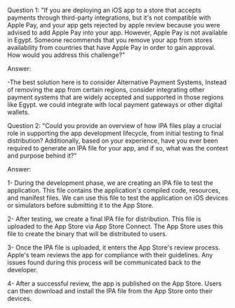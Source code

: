 
Question 1:
"If you are deploying an iOS app to a store that accepts payments through third-party integrations, but
it's not compatible with Apple Pay, and your app gets rejected by apple review because you were advised
to add Apple Pay into your app. However, Apple Pay is not available in Egypt. Someone recommends that
you remove your app from stores availability from countries that have Apple Pay in order to gain
approval. How would you address this challenge?"

Answer:

-The best solution here is to consider Alternative Payment Systems, Instead of removing the app from certain regions, consider integrating other payment systems that are widely accepted and supported in those regions like Egypt. we could integrate with local payment gateways or other digital wallets.

Question 2:
"Could you provide an overview of how IPA files play a crucial role in supporting the app development
lifecycle, from initial testing to final distribution? Additionally, based on your experience, have you ever
been required to generate an IPA file for your app, and if so, what was the context and purpose behind
it?"

 Answer:

1- During the development phase, we are creating an IPA file to test the application. This file contains the application's compiled code, resources, and manifest files. We can use this file to test the application on iOS devices or simulators before submitting it to the App Store.


2- After testing, we create a final IPA file for distribution. This file is uploaded to the App Store via App Store Connect. The App Store uses this file to create the binary that will be distributed to users.


3- Once the IPA file is uploaded, it enters the App Store's review process. Apple's team reviews the app for compliance with their guidelines. Any issues found during this process will be communicated back to the developer.


4- After a successful review, the app is published on the App Store. Users can then download and install the IPA file from the App Store onto their devices.
